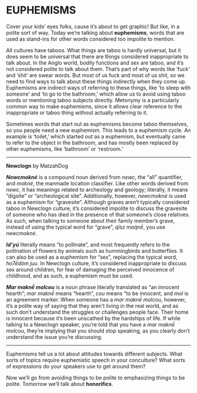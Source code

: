 # EUPHEMISMS

Cover your kids’ eyes folks, cause it’s about to get graphic! But like, in a polite sort of way. Today we’re talking about **euphemisms**, words that are used as stand-ins for other words considered too impolite to mention.

All cultures have taboos. What things are taboo is hardly universal, but it does seem to be universal that there are things considered inappropriate to talk about. In the Anglo world, bodily functions and sex are taboo, and it’s not considered polite to talk about them. That’s part of why words like ‘fuck’ and ‘shit’ are swear words. But most of us fuck and most of us shit, so we need to find ways to talk about these things indirectly when they come up. Euphemisms are indirect ways of referring to these things, like ‘to sleep with someone’ and ‘to go to the bathroom,’ which allow us to avoid using taboo words or mentioning taboo subjects directly. Metonymy is a particularly common way to make euphemisms, since it allows clear reference to the inappropriate or taboo thing without actually referring to it.

Sometimes words that start out as euphemisms become taboo themselves, so you people need a new euphemism. This leads to a euphemism cycle. An example is ‘toilet,’ which started out as a euphemism, but eventually came to refer to the object in the bathroom, and has mostly been replaced by other euphemisms, like ‘bathroom’ or ‘restroom.’

-----

**Newclogn** by MatzahDog

**_Newcmokné_** is a compound noun derived from _newc_, the “all” quantifier, and _mokné_, the manmade location classifier. Like other words derived from _newc_, it has meanings related to archeology and geology; literally, it means “digsite” or “archeological site”. Additionally, however, _newcmokné_ is used as a euphemism for “gravesite”. Although graves aren’t typically considered taboo in Newclogn culture, it’s considered impolite to discuss the gravesite of someone who has died in the presence of that someone’s close relatives. As such, when talking to someone about their family member’s grave, instead of using the typical word for “grave”, _qïsz maq̇në́_, you use _newcmokné_.

**_Id’yú_** literally means “to pollinate”, and most frequently refers to the pollination of flowers by animals such as hummingbirds and butterflies. It can also be used as a euphemism for “sex”, replacing the typical word, _ho7ë́döm juu_. In Newclogn culture, it’s considered inappropriate to discuss sex around children, for fear of damaging the perceived innocence of childhood, and as such, a euphemism must be used.

**_Mar maknë́ molcou_** is a noun phrase literally translated as “an innocent hearth”; _mar maknë́_ means “hearth”, _cou_ means “to be innocent, and _mol_ is an agreement marker. When someone has a _mar maknë́ molcou_, however, it’s a polite way of saying that they aren’t living in the real world, and as such don’t understand the struggles or challenges people face. Their home is innocent because it’s been unscathed by the hardships of life. If while talking to a Newclogn speaker, you’re told that you have a _mar maknë́ molcou_, they’re implying that you should stop speaking, as you clearly don’t understand the issue you’re discussing.

-----

Euphemisms tell us a lot about attitudes towards different subjects. What sorts of topics require euphemistic speech in your conculture? What sorts of expressions do your speakers use to get around them?

Now we’ll go from avoiding things to be polite to emphasizing things to be polite. Tomorrow we’ll talk about **honorifics**.
